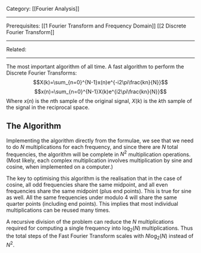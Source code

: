 Category: [[Fourier Analysis]]
___
Prerequisites: [[1 Fourier Transform and Frequency Domain]] [[2 Discrete Fourier Transform]]
___
Related: 
___
The most important algorithm of all time. A fast algorithm to perform the Discrete Fourier Transforms:
$$X(k)=\sum_{n=0}^{N-1}x(n)e^{-i2\pi\frac{kn}{N}}$$
$$x(n)=\sum_{n=0}^{N-1}X(k)e^{i2\pi\frac{kn}{N}}$$
Where $x(n)$ is the $n$th sample of the original signal, $X(k)$ is the $k$th sample of the signal in the reciprocal space. 
## The Algorithm
Implementing the algorithm directly from the formulae, we see that we need to do $N$ multiplications for each frequency, and since there are $N$ total frequencies, the algorithm will be complete in $N^2$ multiplication operations. (Most likely, each complex multiplication involves multiplication by sine and cosine, when implemented on a computer.)

The key to optimising this algorithm is the realisation that in the case of cosine, all odd frequencies share the same midpoint, and all even frequencies share the same midpoint (plus end points). This is true for sine as well. All the same frequencies under modulo 4 will share the same quarter points (including end points). This implies that most individual multiplications can be reused many times. 

A recursive division of the problem can reduce the $N$ multiplications required for computing a single frequency into $\log_2(N)$ multiplications. Thus the total steps of the Fast Fourier Transform scales with $N\log_2(N)$ instead of $N^2$.
